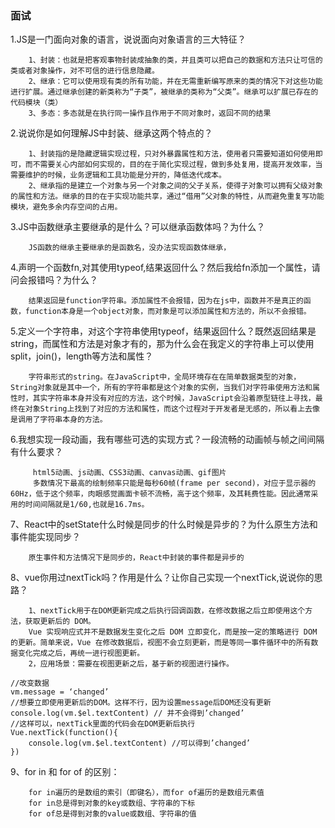 ### 面试
1.JS是一门面向对象的语言，说说面向对象语言的三大特征？
        
        1、封装：也就是把客观事物封装成抽象的类，并且类可以把自己的数据和方法只让可信的类或者对象操作，对不可信的进行信息隐藏。
        2、继承：它可以使用现有类的所有功能，并在无需重新编写原来的类的情况下对这些功能进行扩展。通过继承创建的新类称为“子类”，被继承的类称为“父类”。继承可以扩展已存在的代码模块（类）
        3、多态：多态就是在执行同一操作且作用于不同对象时，返回不同的结果
        
2.说说你是如何理解JS中封装、继承这两个特点的？

        1、封装指的是隐藏逻辑实现过程，只对外暴露属性和方法，使用者只需要知道如何使用即可，而不需要关心内部如何实现的，目的在于简化实现过程，做到多处复用，提高开发效率，当需要维护的时候，业务逻辑和工具功能是分开的，降低迭代成本。
        2、继承指的是建立一个对象与另一个对象之间的父子关系，使得子对象可以拥有父级对象的属性和方法。继承的目的在于实现功能共享，通过“借用”父对象的特性，从而避免重复写功能模块，避免多余内存空间的占用。

3.JS中函数继承主要继承的是什么？可以继承函数体吗？为什么？

        JS函数的继承主要继承的是函数名，没办法实现函数体继承，
        
4.声明一个函数fn,对其使用typeof,结果返回什么？然后我给fn添加一个属性，请问会报错吗？为什么？
        
        结果返回是function字符串。添加属性不会报错，因为在js中，函数并不是真正的函数，function本身是一个object对象，而对象是可以添加属性和方法的，所以不会报错。

5.定义一个字符串，对这个字符串使用typeof，结果返回什么？既然返回结果是string，而属性和方法是对象才有的，那为什么会在我定义的字符串上可以使用split，join()，length等方法和属性？

        字符串形式的string。在JavaScript中，全局环境存在在简单数据类型的对象，String对象就是其中一个，所有的字符串都是这个对象的实例，当我们对字符串使用方法和属性时，其实字符串本身并没有对应的方法，这个时候，JavaScript会沿着原型链往上寻找，最终在对象String上找到了对应的方法和属性，而这个过程对于开发者是无感的，所以看上去像是调用了字符串本身的方法。

6.我想实现一段动画，我有哪些可选的实现方式？一段流畅的动画帧与帧之间间隔有什么要求？
         
         html5动画、js动画、CSS3动画、canvas动画、gif图片
         多数情况下最高的绘制频率只能是每秒60帧(frame per second)，对应于显示器的60Hz，低于这个频率，肉眼感觉画面卡顿不流畅，高于这个频率，及其耗费性能。因此通常采用的时间间隔就是1/60,也就是16.7ms。
         
7、React中的setState什么时候是同步的什么时候是异步的？为什么原生方法和事件能实现同步？
        
        原生事件和方法情况下是同步的，React中封装的事件都是异步的
        
8、vue你用过nextTick吗？作用是什么？让你自己实现一个nextTick,说说你的思路？
        
        1、nextTick用于在DOM更新完成之后执行回调函数，在修改数据之后立即使用这个方法，获取更新后的 DOM。
        Vue 实现响应式并不是数据发生变化之后 DOM 立即变化，而是按一定的策略进行 DOM 的更新。简单来说，Vue 在修改数据后，视图不会立刻更新，而是等同一事件循环中的所有数据变化完成之后，再统一进行视图更新。
        2，应用场景：需要在视图更新之后，基于新的视图进行操作。
             
```
//改变数据
vm.message = ‘changed’
//想要立即使用更新后的DOM。这样不行，因为设置message后DOM还没有更新
console.log(vm.$el.textContent) // 并不会得到’changed’
//这样可以，nextTick里面的代码会在DOM更新后执行
Vue.nextTick(function(){
    console.log(vm.$el.textContent) //可以得到’changed’
})
```

9、for in 和 for of 的区别：

        for in遍历的是数组的索引（即键名），而for of遍历的是数组元素值
        for in总是得到对象的key或数组、字符串的下标
        for of总是得到对象的value或数组、字符串的值



